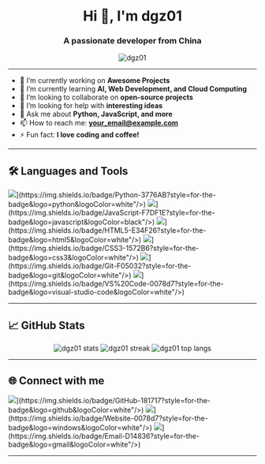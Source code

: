 <!-- 个人主页 README 示例 -->

<h1 align="center">Hi 👋, I'm dgz01</h1>
<h3 align="center">A passionate developer from China</h3>

<p align="center">
  <img src="[https://komarev.com/ghpvc/?username=dgz01&label=Profile%20views&color=0e75b6&style=flat"](https://komarev.com/ghpvc/?username=dgz01&label=Profile%20views&color=0e75b6&style=flat") alt="dgz01" />
</p>

---

- 🔭 I’m currently working on **Awesome Projects**
- 🌱 I’m currently learning **AI, Web Development, and Cloud Computing**
- 👯 I’m looking to collaborate on **open-source projects**
- 🤝 I’m looking for help with **interesting ideas**
- 💬 Ask me about **Python, JavaScript, and more**
- 📫 How to reach me: **your_email@example.com**
- ⚡ Fun fact: **I love coding and coffee!**

---

## 🛠️ Languages and Tools

<p align="left">
  <img src="[https://img.shields.io/badge/Python-3776AB?style=for-the-badge&logo=python&logoColor=white"/>](https://img.shields.io/badge/Python-3776AB?style=for-the-badge&logo=python&logoColor=white"/>)
  <img src="[https://img.shields.io/badge/JavaScript-F7DF1E?style=for-the-badge&logo=javascript&logoColor=black"/>](https://img.shields.io/badge/JavaScript-F7DF1E?style=for-the-badge&logo=javascript&logoColor=black"/>)
  <img src="[https://img.shields.io/badge/HTML5-E34F26?style=for-the-badge&logo=html5&logoColor=white"/>](https://img.shields.io/badge/HTML5-E34F26?style=for-the-badge&logo=html5&logoColor=white"/>)
  <img src="[https://img.shields.io/badge/CSS3-1572B6?style=for-the-badge&logo=css3&logoColor=white"/>](https://img.shields.io/badge/CSS3-1572B6?style=for-the-badge&logo=css3&logoColor=white"/>)
  <img src="[https://img.shields.io/badge/Git-F05032?style=for-the-badge&logo=git&logoColor=white"/>](https://img.shields.io/badge/Git-F05032?style=for-the-badge&logo=git&logoColor=white"/>)
  <img src="[https://img.shields.io/badge/VS%20Code-0078d7?style=for-the-badge&logo=visual-studio-code&logoColor=white"/>](https://img.shields.io/badge/VS%20Code-0078d7?style=for-the-badge&logo=visual-studio-code&logoColor=white"/>)
</p>

---

## 📈 GitHub Stats

<p align="center">
  <img src="[https://github-readme-stats.vercel.app/api?username=dgz01&show_icons=true&theme=radical"](https://github-readme-stats.vercel.app/api?username=dgz01&show_icons=true&theme=radical") alt="dgz01 stats" />
  <img src="[https://github-readme-streak-stats.herokuapp.com/?user=dgz01&theme=radical"](https://github-readme-streak-stats.herokuapp.com/?user=dgz01&theme=radical") alt="dgz01 streak" />
  <img src="[https://github-readme-stats.vercel.app/api/top-langs/?username=dgz01&layout=compact&theme=radical"](https://github-readme-stats.vercel.app/api/top-langs/?username=dgz01&layout=compact&theme=radical") alt="dgz01 top langs" />
</p>

---

## 🌐 Connect with me

<p align="left">
  <a href="[https://github.com/dgz01"](https://github.com/dgz01") target="blank"><img src="[https://img.shields.io/badge/GitHub-181717?style=for-the-badge&logo=github&logoColor=white"/></a>](https://img.shields.io/badge/GitHub-181717?style=for-the-badge&logo=github&logoColor=white"/></a>)
  <a href="[https://your-website.com](https://your-website.com)" target="blank"><img src="[https://img.shields.io/badge/Website-0078d7?style=for-the-badge&logo=windows&logoColor=white"/></a>](https://img.shields.io/badge/Website-0078d7?style=for-the-badge&logo=windows&logoColor=white"/></a>)
  <a href="mailto:your_email@example.com" target="blank"><img src="[https://img.shields.io/badge/Email-D14836?style=for-the-badge&logo=gmail&logoColor=white"/></a>](https://img.shields.io/badge/Email-D14836?style=for-the-badge&logo=gmail&logoColor=white"/></a>)
</p>

---

<!-- 可以根据需要添加更多内容，如博客、B站、知乎等社交链接 -->
